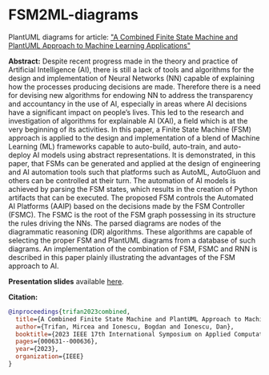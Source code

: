 # FSM2ML-diagrams
PlantUML diagrams for article: ["A Combined Finite State Machine and PlantUML Approach to Machine Learning Applications"](https://ieeexplore-ieee-org.proxy.bib.uottawa.ca/abstract/document/10158543)

**Abstract:**
Despite recent progress made in the theory and practice of Artificial Intelligence (AI), there is still a lack of tools and algorithms for the design and implementation of Neural Networks (NN) capable of explaining how the processes producing decisions are made. Therefore there is a need for devising new algorithms for endowing NN to address the transparency and accountancy in the use of AI, especially in areas where AI decisions have a significant impact on people’s lives. This led to the research and investigation of algorithms for explainable AI (XAI), a field which is at the very beginning of its activities. In this paper, a Finite State Machine (FSM) approach is applied to the design and implementation of a blend of Machine Learning (ML) frameworks capable to auto-build, auto-train, and auto-deploy AI models using abstract representations. It is demonstrated, in this paper, that FSMs can be generated and applied at the design of engineering and AI automation tools such that platforms such as AutoML, AutoGluon and others can be controlled at their turn. The automation of AI models is achieved by parsing the FSM states, which results in the creation of Python artifacts that can be executed. The proposed FSM controls the Automated AI Platforms (AAIP) based on the decisions made by the FSM Controller (FSMC). The FSMC is the root of the FSM graph possessing in its structure the rules driving the NNs. The parsed diagrams are nodes of the diagrammatic reasoning (DR) algorithms. These algorithms are capable of selecting the proper FSM and PlantUML diagrams from a database of such diagrams. An implementation of the combination of FSM, FSMC and RNN is described in this paper plainly illustrating the advantages of the FSM approach to AI.

**Presentation slides** available [here](https://github.com/mirceat/FSM2ML-diagrams/blob/main/A%20Combined%20Finite%20State%20Machine%20%20and%20PlantUML%20Approach%20to%20Machine%20Learning%20Applications%20Presentation%20FINAL.pdf).

**Citation:**
```bibtex
@inproceedings{trifan2023combined,
  title={A Combined Finite State Machine and PlantUML Approach to Machine Learning Applications},
  author={Trifan, Mircea and Ionescu, Bogdan and Ionescu, Dan},
  booktitle={2023 IEEE 17th International Symposium on Applied Computational Intelligence and Informatics (SACI)},
  pages={000631--000636},
  year={2023},
  organization={IEEE}
}
```


